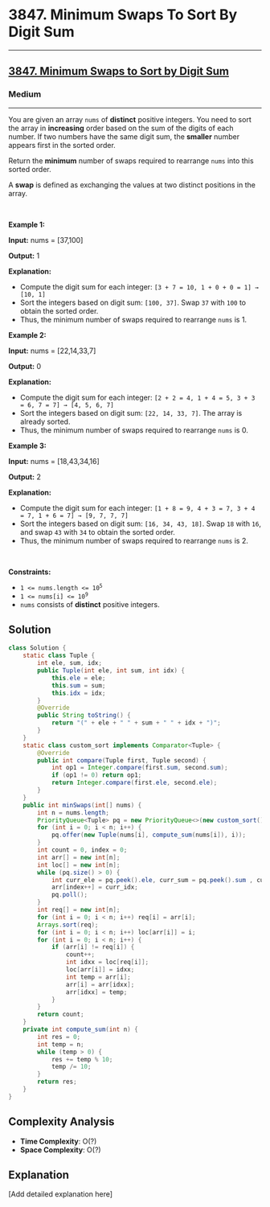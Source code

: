 # 3847. Minimum Swaps To Sort By Digit Sum


---

<h2><a href="https://leetcode.com/problems/minimum-swaps-to-sort-by-digit-sum">3847. Minimum Swaps to Sort by Digit Sum</a></h2><h3>Medium</h3><hr><p>You are given an array <code>nums</code> of <strong>distinct</strong> positive integers. You need to sort the array in <strong>increasing</strong> order based on the sum of the digits of each number. If two numbers have the same digit sum, the <strong>smaller</strong> number appears first in the sorted order.</p>

<p>Return the <strong>minimum</strong> number of swaps required to rearrange <code>nums</code> into this sorted order.</p>

<p>A <strong>swap</strong> is defined as exchanging the values at two distinct positions in the array.</p>

<p>&nbsp;</p>
<p><strong class="example">Example 1:</strong></p>

<div class="example-block">
<p><strong>Input:</strong> <span class="example-io">nums = [37,100]</span></p>

<p><strong>Output:</strong> <span class="example-io">1</span></p>

<p><strong>Explanation:</strong></p>

<ul>
	<li>Compute the digit sum for each integer: <code>[3 + 7 = 10, 1 + 0 + 0 = 1] &rarr; [10, 1]</code></li>
	<li>Sort the integers based on digit sum: <code>[100, 37]</code>. Swap <code>37</code> with <code>100</code> to obtain the sorted order.</li>
	<li>Thus, the minimum number of swaps required to rearrange <code>nums</code> is 1.</li>
</ul>
</div>

<p><strong class="example">Example 2:</strong></p>

<div class="example-block">
<p><strong>Input:</strong> <span class="example-io">nums = [22,14,33,7]</span></p>

<p><strong>Output:</strong> <span class="example-io">0</span></p>

<p><strong>Explanation:</strong></p>

<ul>
	<li>Compute the digit sum for each integer: <code>[2 + 2 = 4, 1 + 4 = 5, 3 + 3 = 6, 7 = 7] &rarr; [4, 5, 6, 7]</code></li>
	<li>Sort the integers based on digit sum: <code>[22, 14, 33, 7]</code>. The array is already sorted.</li>
	<li>Thus, the minimum number of swaps required to rearrange <code>nums</code> is 0.</li>
</ul>
</div>

<p><strong class="example">Example 3:</strong></p>

<div class="example-block">
<p><strong>Input:</strong> <span class="example-io">nums = [18,43,34,16]</span></p>

<p><strong>Output:</strong> <span class="example-io">2</span></p>

<p><strong>Explanation:</strong></p>

<ul>
	<li>Compute the digit sum for each integer: <code>[1 + 8 = 9, 4 + 3 = 7, 3 + 4 = 7, 1 + 6 = 7] &rarr; [9, 7, 7, 7]</code></li>
	<li>Sort the integers based on digit sum: <code>[16, 34, 43, 18]</code>. Swap <code>18</code> with <code>16</code>, and swap <code>43</code> with <code>34</code> to obtain the sorted order.</li>
	<li>Thus, the minimum number of swaps required to rearrange <code>nums</code> is 2.</li>
</ul>
</div>

<p>&nbsp;</p>
<p><strong>Constraints:</strong></p>

<ul>
	<li><code>1 &lt;= nums.length &lt;= 10<sup>5</sup></code></li>
	<li><code>1 &lt;= nums[i] &lt;= 10<sup>9</sup></code></li>
	<li><code>nums</code> consists of <strong>distinct</strong> positive integers.</li>
</ul>


## Solution

```java
class Solution {
    static class Tuple {
        int ele, sum, idx;
        public Tuple(int ele, int sum, int idx) {
            this.ele = ele;
            this.sum = sum;
            this.idx = idx;
        }
        @Override
        public String toString() {
            return "(" + ele + " " + sum + " " + idx + ")";
        }
    }
    static class custom_sort implements Comparator<Tuple> {
        @Override
        public int compare(Tuple first, Tuple second) {
            int op1 = Integer.compare(first.sum, second.sum);
            if (op1 != 0) return op1;
            return Integer.compare(first.ele, second.ele);
        }
    }
    public int minSwaps(int[] nums) {
        int n = nums.length;
        PriorityQueue<Tuple> pq = new PriorityQueue<>(new custom_sort());
        for (int i = 0; i < n; i++) {
            pq.offer(new Tuple(nums[i], compute_sum(nums[i]), i));
        }
        int count = 0, index = 0;
        int arr[] = new int[n];
        int loc[] = new int[n];
        while (pq.size() > 0) {
            int curr_ele = pq.peek().ele, curr_sum = pq.peek().sum , curr_idx = pq.peek().idx;
            arr[index++] = curr_idx;
            pq.poll();
        }
        int req[] = new int[n];
        for (int i = 0; i < n; i++) req[i] = arr[i];
        Arrays.sort(req);
        for (int i = 0; i < n; i++) loc[arr[i]] = i;
        for (int i = 0; i < n; i++) {
            if (arr[i] != req[i]) {
                count++;
                int idxx = loc[req[i]];
                loc[arr[i]] = idxx;
                int temp = arr[i];
                arr[i] = arr[idxx];
                arr[idxx] = temp;
            }
        }
        return count;
    }
    private int compute_sum(int n) {
        int res = 0;
        int temp = n;
        while (temp > 0) {
            res += temp % 10;
            temp /= 10;
        }
        return res;
    }
}
```

## Complexity Analysis

- **Time Complexity**: O(?)
- **Space Complexity**: O(?)

## Explanation

[Add detailed explanation here]

